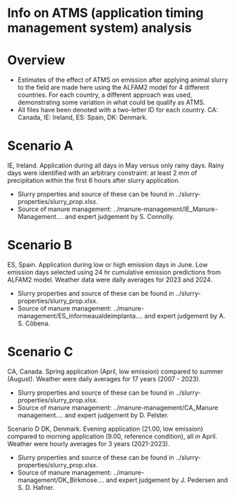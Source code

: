 # Info on ATMS (application timing management system) analysis

# Overview
* Estimates of the effect of ATMS on emission after applying animal slurry to the field are made here using the ALFAM2 model for 4 different countries.
For each country, a different approach was used, demonstrating some variation in what could be qualify as ATMS.
* All files have been denoted with a two-letter ID for each country. CA: Canada, IE: Ireland, ES: Spain, DK: Denmark. 

# Scenario A
IE, Ireland. Application during all days in May versus only rainy days. Rainy days were identified with an arbitrary constraint: at least 2 mm of precipitation within the first 6 hours after slurry application. 
* Slurry properties and source of these can be found in ../slurry-properties/slurry_prop.xlsx.
* Source of manure management: ../manure-management/IE_Manure-Management.... and expert judgement by S. Connolly.

# Scenario B
ES, Spain. Application during low or high emission days in June. Low emission days selected using 24 hr cumulative emission predictions from ALFAM2 model. Weather data were daily averages for 2023 and 2024. 
* Slurry properties and source of these can be found in ../slurry-properties/slurry_prop.xlsx.
* Source of manure management: ../manure-management/ES_informeaualdeimplanta.... and expert judgement by A. S. Cõbena.

# Scenario C
CA, Canada. Spring application (April, low emission) compared to summer (August). Weather were daily averages for 17 years (2007 - 2023).
* Slurry properties and source of these can be found in ../slurry-properties/slurry_prop.xlsx.
* Source of manure management: ../manure-management/CA_Manure management.... and expert judgement by D. Pelster.

Scenario D
DK, Denmark. Evening application (21.00, low emission) compared to morning application (9.00, reference condition), all in April. Weather were hourly averages for 3 years (2021-2023).
* Slurry properties and source of these can be found in ../slurry-properties/slurry_prop.xlsx.
* Source of manure management: ../manure-management/DK_Birkmose.... and expert judgement by J. Pedersen and S. D. Hafner. 

